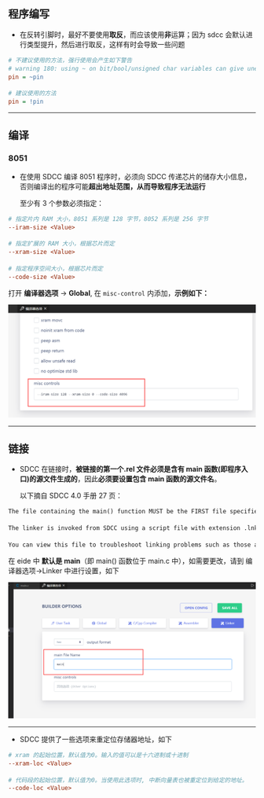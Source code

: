 ## 程序编写

- 在反转引脚时，最好不要使用**取反**，而应该使用**非**运算；因为 sdcc 会默认进行类型提升，然后进行取反，这样有时会导致一些问题

```ini
# 不建议使用的方法，强行使用会产生如下警告
# warning 180: using ~ on bit/bool/unsigned char variables can give unexpected results due to promotion to int
pin = ~pin

# 建议使用的方法
pin = !pin
```

***

## 编译

### 8051

- 在使用 SDCC 编译 8051 程序时，必须向 SDCC 传递芯片的储存大小信息，否则编译出的程序可能**超出地址范围，从而导致程序无法运行**

  至少有 3 个参数必须指定：

```ini
# 指定片内 RAM 大小，8051 系列是 128 字节，8052 系列是 256 字节
--iram-size <Value>

# 指定扩展的 RAM 大小，根据芯片而定
--xram-size <Value>

# 指定程序空间大小，根据芯片而定
--code-size <Value>
```

打开 **编译器选项** -> **Global**, 在 `misc-control` 内添加，**示例如下：**

![](./../img/sdcc_8051_mem_set.png)

***

## 链接

- SDCC 在链接时，**被链接的第一个.rel 文件必须是含有 main 函数(即程序入口)的源文件生成的**，因此**必须要设置包含 main 函数的源文件名**。

  以下摘自 SDCC 4.0 手册 27 页：

```txt
The file containing the main() function MUST be the FIRST file specified in the command line, since the linkage editor processes file in the order they are presented to it. 

The linker is invoked from SDCC using a script file with extension .lnk. 

You can view this file to troubleshoot linking problems such as those arising from missing libraries.
```

在 eide 中 **默认是 main**（即 main() 函数位于 main.c 中），如需要更改，请到 编译器选项->Linker 中进行设置，如下

![](./../img/sdcc_main_file_name.png)

***

- SDCC 提供了一些选项来重定位存储器地址，如下

```ini
# xram 的起始位置，默认值为0。输入的值可以是十六进制或十进制
--xram-loc <Value>

# 代码段的起始位置，默认值为0。当使用此选项时, 中断向量表也被重定位到给定的地址。
--code-loc <Value> 
```

